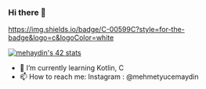 ### Hi there 👋
https://img.shields.io/badge/C-00599C?style=for-the-badge&logo=c&logoColor=white

<!--
**yucOx/yucOx** is a ✨ _special_ ✨ repository because its `README.md` (this file) appears on your GitHub profile.

Here are some ideas to get you started:

- 🔭 I’m currently working on ...

- 👯 I’m looking to collaborate on ...
- 🤔 I’m looking for help with ...
- 💬 Ask me about ...

- 😄 Pronouns: ...
- ⚡ Fun fact: ...
-->
[![mehaydin's 42 stats](https://badge42.vercel.app/api/v2/cl9goquqf00540fmp6v4syivq/stats?cursusId=21&coalitionId=234)](https://github.com/JaeSeoKim/badge42)
- 🌱 I’m currently learning Kotlin, C
- 📫 How to reach me: Instagram : @mehmetyucemaydin
